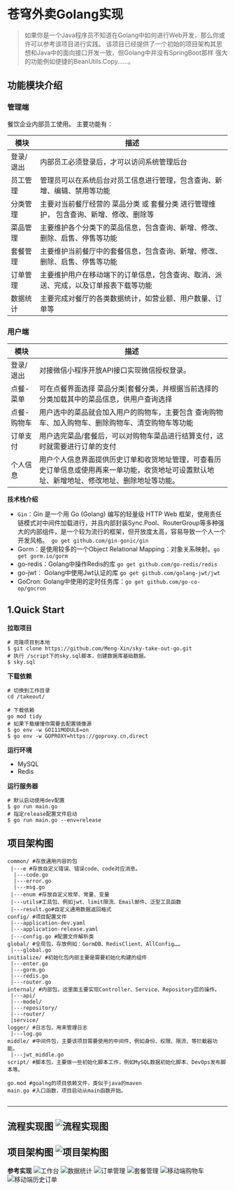 # 苍穹外卖Golang实现
> 如果你是一个Java程序员不知道在Golang中如何进行Web开发，那么你或许可以参考该项目进行实践。
> 该项目已经提供了一个初始的项目架构其思想和Java中的面向接口开发一致，但Golang中并没有SpringBoot那样
> 强大的功能例如便捷的BeanUtils.Copy……。

## 功能模块介绍

### 管理端

餐饮企业内部员工使用。 主要功能有：

| 模块      | 描述                                                         |
| --------- | ------------------------------------------------------------ |
| 登录/退出 | 内部员工必须登录后，才可以访问系统管理后台                   |
| 员工管理  | 管理员可以在系统后台对员工信息进行管理，包含查询、新增、编辑、禁用等功能 |
| 分类管理  | 主要对当前餐厅经营的 菜品分类 或 套餐分类 进行管理维护， 包含查询、新增、修改、删除等 |
| 菜品管理  | 主要维护各个分类下的菜品信息，包含查询、新增、修改、删除、启售、停售等功能 |
| 套餐管理  | 主要维护当前餐厅中的套餐信息，包含查询、新增、修改、删除、启售、停售等功能 |
| 订单管理  | 主要维护用户在移动端下的订单信息，包含查询、取消、派送、完成，以及订单报表下载等功能 |
| 数据统计  | 主要完成对餐厅的各类数据统计，如营业额、用户数量、订单等     |

### 用户端

| 模块        | 描述                                                         |
| ----------- | ------------------------------------------------------------ |
| 登录/退出   | 对接微信小程序开放API接口实现微信授权登录。                  |
| 点餐-菜单   | 可在点餐界面选择 菜品分类\|套餐分类，并根据当前选择的分类加载其中的菜品信息，供用户查询选择 |
| 点餐-购物车 | 用户选中的菜品就会加入用户的购物车，主要包含 查询购物车、加入购物车、删除购物车、清空购物车等功能 |
| 订单支付    | 用户选完菜品/套餐后，可以对购物车菜品进行结算支付，这时就需要进行订单的支付 |
| 个人信息    | 用户个人信息界面提供历史订单和收货地址管理，可查看历史订单信息或使用再来一单功能，收货地址可设置默认地址、新增地址、修改地址、删除地址等功能。 |

**技术栈介绍**

+ `Gin`：Gin 是一个用 Go (Golang) 编写的轻量级 HTTP Web 框架，使用责任链模式对中间件加载进行，并且内部封装Sync.Pool、RouterGroup等多种强大的内部组件，是一个较为流行的框架，但开放度太高，容易导致一个人一个开发风格。` go get github.com/gin-gonic/gin`
+ Gorm：是使用较多的一个Object Relational Mapping：对象关系映射。`go get gorm.io/gorm`
+ go-redis：Golang中操作Redis的库 `go get github.com/go-redis/redis`
+ go-jwt： Golang中使用Jwt认证的库 `go get github.com/golang-jwt/jwt`
+ GoCron: Golang中使用的定时任务库：`go get github.com/go-co-op/gocron` 

## 1.Quick Start

**拉取项目**

```shell
# 克隆项目到本地
$ git clone https://github.com/Meng-Xin/sky-take-out-go.git
# 执行 /script下的sky.sql脚本，创建数据库基础数据。
$ sky.sql
```

**下载依赖**

```shell
# 切换到工作目录
cd /takeout/

# 下载依赖 
go mod tidy
# 如果下载缓慢你需要去配置镜像源
$ go env -w GO111MODULE=on
$ go env -w GOPROXY=https://goproxy.cn,direct
```

**运行环境**

+ MySQL
+ Redis

**运行服务器**

```shell
# 默认启动使用dev配置
$ go run main.go 
# 指定release配置文件启动
$ go run main.go --env=release
```

## 项目架构图

```xquery
common/ #存放通用内容的包
 |---e #存放自定义错误、错误code、code对应消息。
  |---code.go
  |---error.go
  |---msg.go
 |---enum #存放自定义枚举、常量、变量
 |---utils#工具包、例如jwt、limit限流、Email邮件、泛型工具函数
 |---result.go#自定义通用数据返回格式
config/ #项目配置文件
 |---application-dev.yaml
 |---application-release.yaml
 |---config.go #配置文件解析类
global/ #全局包，存放例如：GormDB、RedisClient、AllConfig……
 |---global.go 
initialize/ #初始化包内部主要是需要初始化构建的组件
 |---enter.go
 |---gorm.go
 |---redis.go
 |---router.go
internal/ #内部包，这里面主要实现Controller、Service、Repository层的操作。
 |---api/
 |---model/
 |---repository/
 |---router/
 |service/
logger/ #日志包，用来管理日志
 |---log.go 
middle/ #中间件包，主要该项目需要使用的中间件、例如身份、权限、限流、等拦截器功能。
 |---jwt_middle.go
script/ #脚本包，主要做一些初始化脚本工作，例如MySQL数据初始化脚本、DevOps发布脚本等。

go.mod #goalng的项目依赖文件，类似于java的maven
main.go #入口函数，项目启动从main函数开始。
 
```
---
**流程实现图**
![流程实现图](http://xiaoxiangzhu.oss-cn-beijing.aliyuncs.com/doc/%E9%A1%B9%E7%9B%AE%E6%A8%A1%E5%9E%8B%E5%9B%BE.png?Expires=1694521058&OSSAccessKeyId=TMP.3KgMRsD9f79Tqf2tebZDBtZLfFLpdPwonmP8vGnEbP35ZmPDiVZQ7Zktqp98WXVybGWnmGWL8NVhdcViaR7jPef3ihUb12&Signature=3ogDbJoNK4kJkrridpskxkRZHLo%3D)
---
**项目架构图**
![项目架构图](http://xiaoxiangzhu.oss-cn-beijing.aliyuncs.com/doc/%E6%9E%B6%E6%9E%84%E5%9B%BE.png?Expires=1694521141&OSSAccessKeyId=TMP.3KgMRsD9f79Tqf2tebZDBtZLfFLpdPwonmP8vGnEbP35ZmPDiVZQ7Zktqp98WXVybGWnmGWL8NVhdcViaR7jPef3ihUb12&Signature=zkMxjUe8IJGMox4NbXI9id5tWSM%3D)
---
**参考实现**
![工作台](http://xiaoxiangzhu.oss-cn-beijing.aliyuncs.com/doc/%E5%B7%A5%E4%BD%9C%E5%8F%B0.png?Expires=1694521215&OSSAccessKeyId=TMP.3KgMRsD9f79Tqf2tebZDBtZLfFLpdPwonmP8vGnEbP35ZmPDiVZQ7Zktqp98WXVybGWnmGWL8NVhdcViaR7jPef3ihUb12&Signature=kmCoM%2FbeIxXrStZVDOdrdX%2BPpGU%3D)
![数据统计](http://xiaoxiangzhu.oss-cn-beijing.aliyuncs.com/doc/%E6%95%B0%E6%8D%AE%E7%BB%9F%E8%AE%A1.png?Expires=1694521238&OSSAccessKeyId=TMP.3KgMRsD9f79Tqf2tebZDBtZLfFLpdPwonmP8vGnEbP35ZmPDiVZQ7Zktqp98WXVybGWnmGWL8NVhdcViaR7jPef3ihUb12&Signature=1OAK415uUd8nRyli%2F8Ql1sXPvIM%3D)
![订单管理](http://xiaoxiangzhu.oss-cn-beijing.aliyuncs.com/doc/%E8%AE%A2%E5%8D%95%E7%AE%A1%E7%90%86.png?Expires=1694521268&OSSAccessKeyId=TMP.3KgMRsD9f79Tqf2tebZDBtZLfFLpdPwonmP8vGnEbP35ZmPDiVZQ7Zktqp98WXVybGWnmGWL8NVhdcViaR7jPef3ihUb12&Signature=mBuh%2FRJHCIiOyQngCX3iiecjSic%3D)
![套餐管理](http://xiaoxiangzhu.oss-cn-beijing.aliyuncs.com/doc/%E5%A5%97%E9%A4%90%E7%AE%A1%E7%90%86.png?Expires=1694521304&OSSAccessKeyId=TMP.3KgMRsD9f79Tqf2tebZDBtZLfFLpdPwonmP8vGnEbP35ZmPDiVZQ7Zktqp98WXVybGWnmGWL8NVhdcViaR7jPef3ihUb12&Signature=oxlDJMN1GUpcs63ro20mYrbDEBM%3D)
![移动端购物车](http://xiaoxiangzhu.oss-cn-beijing.aliyuncs.com/doc/%E7%A7%BB%E5%8A%A8%E7%AB%AF%E8%B4%AD%E7%89%A9%E8%BD%A6.png?Expires=1694521333&OSSAccessKeyId=TMP.3KgMRsD9f79Tqf2tebZDBtZLfFLpdPwonmP8vGnEbP35ZmPDiVZQ7Zktqp98WXVybGWnmGWL8NVhdcViaR7jPef3ihUb12&Signature=rvek1IkegmKR2R7suQHd1iJbifw%3D)
![移动端历史订单](http://xiaoxiangzhu.oss-cn-beijing.aliyuncs.com/doc/%E5%8E%86%E5%8F%B2%E8%AE%A2%E5%8D%95.png?Expires=1694521364&OSSAccessKeyId=TMP.3KgMRsD9f79Tqf2tebZDBtZLfFLpdPwonmP8vGnEbP35ZmPDiVZQ7Zktqp98WXVybGWnmGWL8NVhdcViaR7jPef3ihUb12&Signature=b3vABxRddablpyUWaCrjdkn0cpo%3D)
